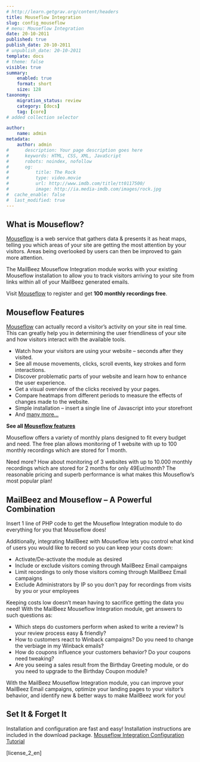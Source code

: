 ```yaml
---
# http://learn.getgrav.org/content/headers
title: Mouseflow Integration
slug: config_mouseflow
# menu: Mouseflow Integration
date: 20-10-2011
published: true
publish_date: 20-10-2011
# unpublish_date: 20-10-2011
template: docs
# theme: false
visible: true
summary:
    enabled: true
    format: short
    size: 128
taxonomy:
    migration_status: review
    category: [docs]
    tag: [core]
# added collection selector

author:
    name: admin
metadata:
    author: admin
#      description: Your page description goes here
#      keywords: HTML, CSS, XML, JavaScript
#      robots: noindex, nofollow
#      og:
#          title: The Rock
#          type: video.movie
#          url: http://www.imdb.com/title/tt0117500/
#          image: http://ia.media-imdb.com/images/rock.jpg
#  cache_enable: false
#  last_modified: true
---
```


## What is Mouseflow?

[Mouseflow](http://localhost/wordpress_mailbeez_EOL/wp-content/plugins/adrotate/adrotate-out.php?track=OSwwLDAsaHR0cDovL3d3dy5zaGFyZWFzYWxlLmNvbS9yLmNmbT9iPTIyOTA5NiZhbXA7dT00NTAwNjEmYW1wO209MjcxODImYW1wO3VybGxpbms9JmFtcDthZmZ0cmFjaz0) is a web service that gathers data & presents it as heat maps, telling you which areas of your site are getting the most attention by your visitors. Areas being overlooked by users can then be improved to gain more attention.

  
 The MailBeez Mouseflow Integration module works with your existing Mouseflow installation to allow you to track visitors arriving to your site from links within all of your MailBeez generated emails.

Visit [Mouseflow](http://localhost/wordpress_mailbeez_EOL/wp-content/plugins/adrotate/adrotate-out.php?track=OSwwLDAsaHR0cDovL3d3dy5zaGFyZWFzYWxlLmNvbS9yLmNmbT9iPTIyOTA5NiZhbXA7dT00NTAwNjEmYW1wO209MjcxODImYW1wO3VybGxpbms9JmFtcDthZmZ0cmFjaz0) to register and get **100 monthly recordings free**.

## Mouseflow Features

[Mouseflow](http://localhost/wordpress_mailbeez_EOL/wp-content/plugins/adrotate/adrotate-out.php?track=OSwwLDAsaHR0cDovL3d3dy5zaGFyZWFzYWxlLmNvbS9yLmNmbT9iPTIyOTA5NiZhbXA7dT00NTAwNjEmYW1wO209MjcxODImYW1wO3VybGxpbms9JmFtcDthZmZ0cmFjaz0) can actually record a visitor’s activity on your site in real time. This can greatly help you in determining the user friendliness of your site and how visitors interact with the available tools.

- Watch how your visitors are using your website – seconds after they visited.
- See all mouse movements, clicks, scroll events, key strokes and form interactions.
- Discover problematic parts of your website and learn how to enhance the user experience.
- Get a visual overview of the clicks received by your pages.
- Compare heatmaps from different periods to measure the effects of changes made to the website.
- Simple installation – insert a single line of Javascript into your storefront
- And [many more…](http://localhost/wordpress_mailbeez_EOL/wp-content/plugins/adrotate/adrotate-out.php?track=MTAsMCwwLGh0dHA6Ly93d3cuc2hhcmVhc2FsZS5jb20vci5jZm0/dT00NTAwNjEmYW1wO2I9MjI5MDk2JmFtcDttPTI3MTgyJmFtcDthZmZ0cmFjaz0mYW1wO3VybGxpbms9bW91c2VmbG93JTJFY29tJTJGZmVhdHVyZXM)

**See all [Mouseflow features](http://localhost/wordpress_mailbeez_EOL/wp-content/plugins/adrotate/adrotate-out.php?track=MTAsMCwwLGh0dHA6Ly93d3cuc2hhcmVhc2FsZS5jb20vci5jZm0/dT00NTAwNjEmYW1wO2I9MjI5MDk2JmFtcDttPTI3MTgyJmFtcDthZmZ0cmFjaz0mYW1wO3VybGxpbms9bW91c2VmbG93JTJFY29tJTJGZmVhdHVyZXM)**

Mouseflow offers a variety of monthly plans designed to fit every budget and need. The free plan allows monitoring of 1 website with up to 100 monthly recordings which are stored for 1 month.

Need more? How about monitoring of 3 websites with up to 10.000 monthly recordings which are stored for 2 months for only 49Eur/month? The reasonable pricing and superb performance is what makes this Mouseflow’s most popular plan!

## MailBeez and Mouseflow – A Powerful Combination

Insert 1 line of PHP code to get the Mouseflow Integration module to do everything for you that Mouseflow does!

Additionally, integrating MailBeez with Mouseflow lets you control what kind of users you would like to record so you can keep your costs down:

- Activate/De-activate the module as desired
- Include or exclude visitors coming through MailBeez Email campaigns
- Limit recordings to only those visitors coming through MailBeez Email campaigns
- Exclude Administrators by IP so you don’t pay for recordings from visits by you or your employees

Keeping costs low doesn’t mean having to sacrifice getting the data you need! With the MailBeez Mouseflow Integration module, get answers to such questions as:

- Which steps do customers perform when asked to write a review? Is your review process easy & friendly?
- How to customers react to Winback campaigns? Do you need to change the verbiage in my Winback emails?
- How do coupons influence your customers behavior? Do your coupons need tweaking?
- Are you seeing a sales result from the Birthday Greeting module, or do you need to upgrade to the Birthday Coupon module?

With the MailBeez Mouseflow Integration module, you can improve your MailBeez Email campaigns, optimize your landing pages to your visitor’s behavior, and identify new & better ways to make MailBeez work for you!

## Set It & Forget It

Installation and configuration are fast and easy! Installation instructions are included in the download package. [Mouseflow Integration Configuration Tutorial](/documentation/tutorials/configbeez-tutorials/mouseflow-integration-configuration-tutorial/)

[license\_2\_en]
